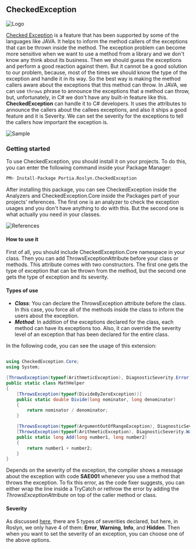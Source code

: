 ## CheckedException
![Logo](https://raw.githubusercontent.com/AminEsmaeily/Portia.Roslyn.CheckedException/master/Attachments/icon/bug64.png)

[Checked Exception](https://en.wikibooks.org/wiki/Java_Programming/Checked_Exceptions "Checked Exception") is a feature that has been supported by some of the languages like JAVA. It helps to inform the method callers of the exceptions that can be thrown inside the method. The exception problem can become more sensitive when we want to use a method from a library and we don't know any think about its business. Then we should guess the exceptions and perform a good reaction against them. But it cannot be a good solution to our problem, because, most of the times we should know the type of the exception and handle it in its way. So the best way is making the method callers aware about the exceptions that this method can throw. In JAVA, we can use `throws` phrase to announce the exceptions that a method can throw, but, unfortunately, in C# we don't have any built-in feature like this. **CheckedException** can handle it to C# developers. It uses the attributes to announce the callers about the callees exceptions, and also it ships a good feature and it is Severity. We can set the severity for the exceptions to tell the callers how important the exception is.

![Sample](https://raw.githubusercontent.com/AminEsmaeily/Portia.Roslyn.CheckedException/master/Attachments/2-2.0.gif)

### Getting started
To use CheckedException, you should install it on your projects. To do this, you can enter the following command inside your Package Manager:

``` bash
PM> Install-Package Portia.Roslyn.CheckedException
```

After installing this package, you can see CheckedException inside the Analyzers and CheckedException.Core inside the Packages part of your projects' references. The first one is an analyzer to check the exception usages and you don't have anything to do with this. But the second one is what actually you need in your classes.

![References](https://raw.githubusercontent.com/AminEsmaeily/Portia.Roslyn.CheckedException/master/Attachments/img_20190626.png)

#### How to use it
First of all, you should include CheckedException.Core namespace in your class. Then you can add ThrowsExceptionAttribute before your class or methods. This attribute comes with two constructors. The first one gets the type of exception that can be thrown from the method, but the second one gets the type of exception and its severity.

#### Types of use
* ***Class***: You can declare the ThrowsException attribute before the class. In this case, you force all of the methods inside the class to inform the users about the exception.
* ***Method***: In addition of the exceptions declared for the class, each method can have its exceptions too. Also, it can override the severity level of an exception that has been declared for the entire class.

In the following code, you can see the usage of this extension:

``` cs

using CheckedException.Core;
using System;

[ThrowsException(typeof(ArithmeticException), DiagnosticSeverity.Error)]
public static class MathHelper
{
    [ThrowsException(typeof(DivideByZeroException))]
    public static double Divide(long nominator, long denominator)
    {
        return nominator / denominator;
    }

    [ThrowsException(typeof(ArgumentOutOfRangeException), DiagnosticSeverity.Warning)]
    [ThrowsException(typeof(ArithmeticException), DiagnosticSeverity.Warning)]
    public static long Add(long number1, long number2)
    {
        return number1 + number2;
    }
}
```

Depends on the severity of the exception, the compiler shows a message about the exception with code **SAE001** whenever you use a method that throws the exception. To fix this error, as the code fixer suggests, you can either wrap the line inside a TryCatch or rethrow the error by adding the *ThrowsExceptionAttribute* on top of the caller method or class.

#### Severity
As discussed [here](https://docs.microsoft.com/en-us/visualstudio/code-quality/use-roslyn-analyzers?view=vs-2019#rule-severity), there are 5 types of severities declared, but here, in Roslyn, we only have 4 of them:
**Error**,
**Warning**,
**Info**,
and **Hidden**.
Then when you want to set the severity of an exception, you can choose one of the above options.
